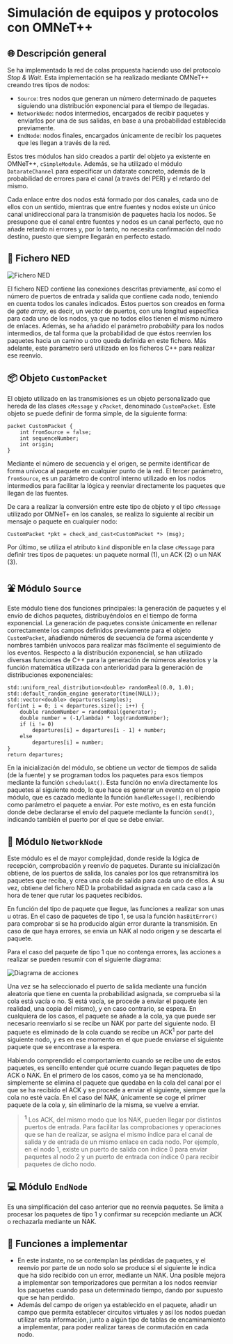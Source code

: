 # Simulación de equipos y protocolos con OMNeT++

## 🌐 Descripción general
Se ha implementado la red de colas propuesta haciendo uso del protocolo *Stop & Wait*. Esta implementación se ha realizado mediante OMNeT++ creando tres tipos de nodos:

* `Source`: tres nodos que generan un número determinado de paquetes siguiendo una distribución exponencial para el tiempo de llegadas.
* `NetworkNode`: nodos intermedios, encargados de recibir paquetes y enviarlos por una de sus salidas, en base a una probabilidad establecida previamente.
* `EndNode`: nodos finales, encargados únicamente de recibir los paquetes que les llegan a través de la red.

Estos tres módulos han sido creados a partir del objeto ya existente en OMNeT++, `cSimpleModule`. Además, se ha utilizado el módulo `DatarateChannel` para especificar un datarate concreto, además de la probabilidad de errores para el canal (a través del PER) y el retardo del mismo.

Cada enlace entre dos nodos está formado por dos canales, cada uno de ellos con un sentido, mientras que entre fuentes y nodos existe un único canal unidireccional para la transmisión de paquetes hacia los nodos. Se presupone que el canal entre fuentes y nodos es un canal perfecto, que no añade retardo ni errores y, por lo tanto, no necesita confirmación del nodo destino, puesto que siempre llegarán en perfecto estado.

## 🔴 Fichero NED

![Fichero NED](images/fichero_ned.png)

El fichero NED contiene las conexiones descritas previamente, así como el número de puertos de entrada y salida que contiene cada nodo, teniendo en cuenta todos los canales indicados. Estos puertos son creados en forma de *gate array*, es decir, un vector de puertos, con una longitud específica para cada uno de los nodos, ya que no todos ellos tienen el mismo número de enlaces. Además, se ha añadido el parámetro *probability* para los nodos intermedios, de tal forma que la probabilidad de que éstos reenvíen los paquetes hacia un camino u otro queda definida en este fichero. Más adelante, este parámetro será utilizado en los ficheros C++ para realizar ese reenvío.

## 📦 Objeto `CustomPacket`

El objeto utilizado en las transmisiones es un objeto personalizado que hereda de las clases `cMessage` y `cPacket`, denominado `CustomPacket`. Este objeto se puede definir de forma simple, de la siguiente forma:
```
packet CustomPacket {
	int fromSource = false;
	int sequenceNumber;
	int origin;
}
```
Mediante el número de secuencia y el origen, se permite identificar de forma unívoca al paquete en cualquier punto de la red. El tercer parámetro, `fromSource`, es un parámetro de control interno utilizado en los nodos intermedios para facilitar la lógica y reenviar directamente los paquetes que llegan de las fuentes.

De cara a realizar la conversión entre este tipo de objeto y el tipo `cMessage` utilizado por OMNeT+ en los canales, se realiza lo siguiente al recibir un mensaje o paquete en cualquier nodo:
```
CustomPacket *pkt = check_and_cast<CustomPacket *> (msg);
```
Por último, se utiliza el atributo `kind` disponible en la clase `cMessage` para definir tres tipos de paquetes: un paquete normal (1), un ACK (2) o un NAK (3).

## ⛲ Módulo `Source`

Este módulo tiene dos funciones principales: la generación de paquetes y el envío de dichos paquetes, distribuyéndolos en el tiempo de forma exponencial. La generación de paquetes consiste únicamente en rellenar correctamente los campos definidos previamente para el objeto `CustomPacket`, añadiendo números de secuencia de forma ascendente y nombres también unívocos para realizar más fácilmente el seguimiento de los eventos. Respecto a la distribución exponencial, se han utilizado diversas funciones de C++ para la generación de números aleatorios y la función matemática utilizada con anterioridad para la generación de distribuciones exponenciales:
```
std::uniform_real_distribution<double> randomReal(0.0, 1.0);
std::default_random_engine generator(time(NULL));
std::vector<double> departures(samples);
for(int i = 0; i < departures.size(); i++) {
    double randomNumber = randomReal(generator);
    double number = (-1/lambda) * log(randomNumber);
    if (i != 0)
        departures[i] = departures[i - 1] + number;
    else
        departures[i] = number;
}
return departures;
```
En la inicialización del módulo, se obtiene un vector de tiempos de salida (de la fuente) y se programan todos los paquetes para esos tiempos mediante la función `scheduleAt()`. Esta función no envía directamente los paquetes al siguiente nodo, lo que hace es generar un evento en el propio módulo, que es cazado mediante la función `handleMessage()`, recibiendo como parámetro el paquete a enviar. Por este motivo, es en esta función donde debe declararse el envío del paquete mediante la función `send()`, indicando también el puerto por el que se debe enviar.

## 🔀 Módulo `NetworkNode`

Este módulo es el de mayor complejidad, donde reside la lógica de recepción, comprobación y reenvío de paquetes. Durante su inicialización obtiene, de los puertos de salida, los canales por los que retransmitirá los paquetes que reciba, y crea una cola de salida para cada uno de ellos. A su vez, obtiene del fichero NED la probabilidad asignada en cada caso a la hora de tener que rutar los paquetes recibidos.

En función del tipo de paquete que llegue, las funciones a realizar son unas u otras. En el caso de paquetes de tipo 1, se usa la función `hasBitError()` para comprobar si se ha producido algún error durante la transmisión. En caso de que haya errores, se envía un NAK al nodo origen y se descarta el paquete.

Para el caso del paquete de tipo 1 que no contenga errores, las acciones a realizar se pueden resumir con el siguiente diagrama:

![Diagrama de acciones](images/diagrama_acciones.png)

Una vez se ha seleccionado el puerto de salida mediante una función aleatoria que tiene en cuenta la probabilidad asignada, se comprueba si la cola está vacía o no. Si está vacía, se procede a enviar el paquete (en realidad, una copia del mismo), y en caso contrario, se espera. En cualquiera de los casos, el paquete se añade a la cola, ya que puede ser necesario reenviarlo si se recibe un NAK por parte del siguiente nodo. El paquete es eliminado de la cola cuando se recibe un ACK<sup>1</sup> por parte del siguiente nodo, y es en ese momento en el que puede enviarse el siguiente paquete que se encontrase a la espera.

Habiendo comprendido el comportamiento cuando se recibe uno de estos paquetes, es sencillo entender qué ocurre cuando llegan paquetes de tipo ACK o NAK. En el primero de los casos, como ya se ha mencionado, simplemente se elimina el paquete que quedaba en la cola del canal por el que se ha recibido el ACK y se procede a enviar el siguiente, siempre que la cola no esté vacía. En el caso del NAK, únicamente se coge el primer paquete de la cola y, sin eliminarlo de la misma, se vuelve a enviar.

> **<sup>1</sup>** Los ACK, del mismo modo que los NAK, pueden llegar por distintos puertos de entrada. Para facilitar las comprobaciones y operaciones que se han de realizar, se asigna el mismo índice para el canal de salida y de entrada de un mismo enlace en cada nodo. Por ejemplo, en el nodo 1, existe un puerto de salida con índice 0 para enviar paquetes al nodo 2 y un puerto de entrada con índice 0 para recibir paquetes de dicho nodo.

## 💻 Módulo `EndNode`

Es una simplificación del caso anterior que no reenvía paquetes. Se limita a procesar los paquetes de tipo 1 y confirmar su recepción mediante un ACK o rechazarla mediante un NAK.

## 🔮 Funciones a implementar

*  En este instante, no se contemplan las pérdidas de paquetes, y el reenvío por parte de un nodo solo se produce si el siguiente le indica que ha sido recibido con un error, mediante un NAK. Una posible mejora a implementar son temporizadores que permitan a los nodos reenviar los paquetes cuando pasa un determinado tiempo, dando por supuesto que se han perdido.
*  Además del campo de origen ya establecido en el paquete, añadir un campo que permita establecer circuitos virtuales y así los nodos puedan utilizar esta información, junto a algún tipo de tablas de encaminamiento a implementar, para poder realizar tareas de conmutación en cada nodo.

